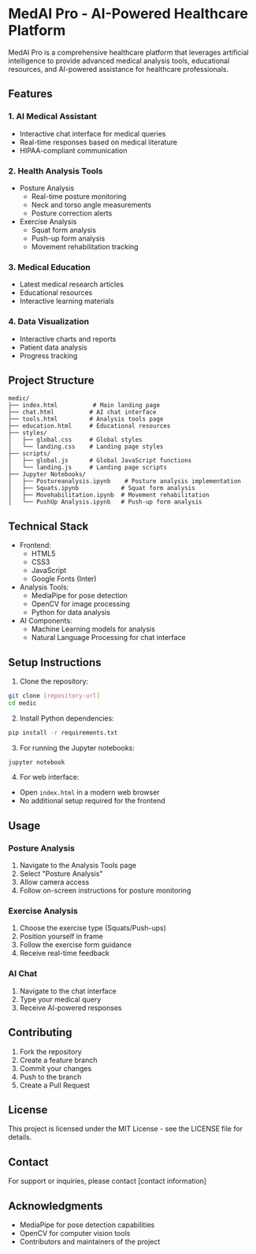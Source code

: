 # MedAI Pro - AI-Powered Healthcare Platform

MedAI Pro is a comprehensive healthcare platform that leverages artificial intelligence to provide advanced medical analysis tools, educational resources, and AI-powered assistance for healthcare professionals.

## Features

### 1. AI Medical Assistant
- Interactive chat interface for medical queries
- Real-time responses based on medical literature
- HIPAA-compliant communication

### 2. Health Analysis Tools
- Posture Analysis
  - Real-time posture monitoring
  - Neck and torso angle measurements
  - Posture correction alerts
- Exercise Analysis
  - Squat form analysis
  - Push-up form analysis
  - Movement rehabilitation tracking

### 3. Medical Education
- Latest medical research articles
- Educational resources
- Interactive learning materials

### 4. Data Visualization
- Interactive charts and reports
- Patient data analysis
- Progress tracking

## Project Structure

```
medic/
├── index.html          # Main landing page
├── chat.html          # AI chat interface
├── tools.html         # Analysis tools page
├── education.html     # Educational resources
├── styles/
│   ├── global.css     # Global styles
│   └── landing.css    # Landing page styles
├── scripts/
│   ├── global.js      # Global JavaScript functions
│   └── landing.js     # Landing page scripts
├── Jupyter Notebooks/
│   ├── Postureanalysis.ipynb    # Posture analysis implementation
│   ├── Squats.ipynb            # Squat form analysis
│   ├── Movehabilitation.ipynb  # Movement rehabilitation
│   └── PushUp Analysis.ipynb   # Push-up form analysis
```

## Technical Stack

- Frontend:
  - HTML5
  - CSS3
  - JavaScript
  - Google Fonts (Inter)
- Analysis Tools:
  - MediaPipe for pose detection
  - OpenCV for image processing
  - Python for data analysis
- AI Components:
  - Machine Learning models for analysis
  - Natural Language Processing for chat interface

## Setup Instructions

1. Clone the repository:
```bash
git clone [repository-url]
cd medic
```

2. Install Python dependencies:
```bash
pip install -r requirements.txt
```

3. For running the Jupyter notebooks:
```bash
jupyter notebook
```

4. For web interface:
- Open `index.html` in a modern web browser
- No additional setup required for the frontend

## Usage

### Posture Analysis
1. Navigate to the Analysis Tools page
2. Select "Posture Analysis"
3. Allow camera access
4. Follow on-screen instructions for posture monitoring

### Exercise Analysis
1. Choose the exercise type (Squats/Push-ups)
2. Position yourself in frame
3. Follow the exercise form guidance
4. Receive real-time feedback

### AI Chat
1. Navigate to the chat interface
2. Type your medical query
3. Receive AI-powered responses

## Contributing

1. Fork the repository
2. Create a feature branch
3. Commit your changes
4. Push to the branch
5. Create a Pull Request

## License

This project is licensed under the MIT License - see the LICENSE file for details.

## Contact

For support or inquiries, please contact [contact information]

## Acknowledgments

- MediaPipe for pose detection capabilities
- OpenCV for computer vision tools
- Contributors and maintainers of the project 